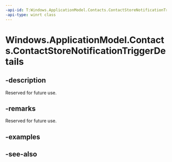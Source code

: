 ----api-id: T:Windows.ApplicationModel.Contacts.ContactStoreNotificationTriggerDetails
-api-type: winrt class
---<!-- Class syntax.public class ContactStoreNotificationTriggerDetails : Windows.ApplicationModel.Contacts.IContactStoreNotificationTriggerDetails--># Windows.ApplicationModel.Contacts.ContactStoreNotificationTriggerDetails## -descriptionReserved for future use.## -remarksReserved for future use.## -examples## -see-also
